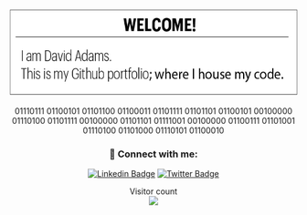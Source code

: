 <!-- Introduction -->
<div align="center">
<img src="https://github.com/davidatoms/davidatoms/blob/master/Resources/Asset%2011.png?raw=true "Introduction" width="597" height="150")
                                                                                                 </div>  
<br>                                                                                                                                       
<br>                                                                                                                                    
01110111 01100101 01101100 01100011 01101111 01101101 01100101 00100000 01110100 01101111 00100000 01101101 01111001 00100000 01100111 01101001 01110100 01101000 01110101 01100010
                              
### 🤝 Connect with me:
[![Linkedin Badge](https://img.shields.io/badge/-LinkedIn-blue?style=flat-square&logo=Linkedin&logoColor=white&link=https://www.linkedin.com/in/harshkumarkhatri/)](https://www.linkedin.com/in/davidadamszx1/)  [![Twitter Badge](https://img.shields.io/badge/-Twitter-1ca0f1?style=flat-square&labelColor=1ca0f1&logo=twitter&logoColor=white&link=https://twitter.com/_diogorodrigues)](https://twitter.com/david64adams)                                                                                                                                        
<p align="center"> 
  Visitor count<br>
  <img src="https://profile-counter.glitch.me/davidatoms/count.svg" />
</p>
